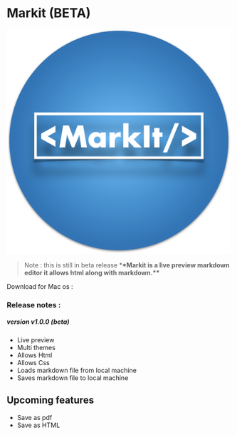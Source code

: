 # Markit (BETA)

![Logo](logo.png)

> Note : this is still in beta release \***\*Markit is a live preview markdown editor it allows html along with markdown.\*\***

Download for Mac os :

### Release notes :

##### version v1.0.0 (beta)

- Live preview
- Multi themes
- Allows Html
- Allows Css
- Loads markdown file from local machine
- Saves markdown file to local machine

## Upcoming features

- Save as pdf
- Save as HTML
